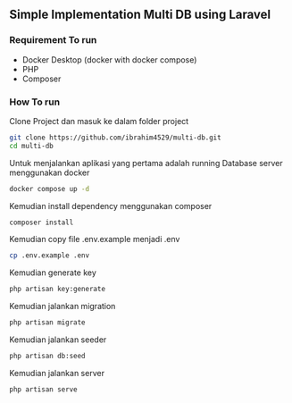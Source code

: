 ## Simple Implementation Multi DB using Laravel

### Requirement To run
- Docker Desktop (docker with docker compose)
- PHP
- Composer

### How To run
Clone Project dan masuk ke dalam folder project
```bash
git clone https://github.com/ibrahim4529/multi-db.git
cd multi-db
```
Untuk menjalankan aplikasi yang pertama adalah running
Database server menggunakan docker
```bash
docker compose up -d
```
Kemudian install dependency menggunakan composer
```bash
composer install
```

Kemudian copy file .env.example menjadi .env
```bash
cp .env.example .env
```

Kemudian generate key
```bash
php artisan key:generate
```

Kemudian jalankan migration
```bash
php artisan migrate
```

Kemudian jalankan seeder
```bash
php artisan db:seed
```


Kemudian jalankan server
```bash
php artisan serve
```
